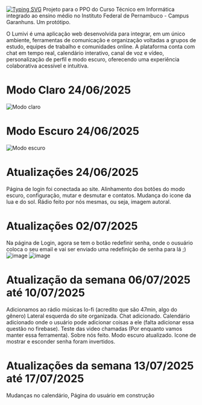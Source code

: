[![Typing SVG](https://readme-typing-svg.demolab.com?font=Fira+Code&pause=1000&color=F7F7F7&center=true&vCenter=true&width=435&lines=%F0%9F%8C%B8+PROJETO+LUMIVI+%F0%9F%8C%B8)](https://git.io/typing-svg)
Projeto para o PPO do Curso Técnico em Informática integrado ao ensino médio no Instituto Federal de Pernambuco - Campus Garanhuns. Um protótipo.

O Lumivi é uma aplicação web desenvolvida para integrar, em um único ambiente, ferramentas de comunicação e organização voltadas a grupos de estudo, equipes de trabalho e comunidades online. A plataforma conta com chat em tempo real, calendário interativo, canal de voz e vídeo, personalização de perfil e modo escuro, oferecendo uma experiência colaborativa acessível e intuitiva.

# Modo Claro 24/06/2025
![Modo claro](https://github.com/user-attachments/assets/d5d2deef-4b52-410a-865c-967ba75ac20c)
# Modo Escuro 24/06/2025
![Modo escuro](https://github.com/user-attachments/assets/5b6ed1ea-15df-42c0-8a3d-fd6597381c48)

# Atualizações 24/06/2025
Página de login foi conectada ao site.
Alinhamento dos botões do modo escuro, configuração, mutar e desmutar e contatos.
Mudança do icone da lua e do sol.
Rádio feito por nós mesmas, ou seja, imagem autoral.

# Atualizações 02/07/2025
Na página de Login, agora se tem o botão redefinir senha, onde o ousuário coloca o seu email e vai ser enviado uma redefinição de senha para lá ;)
![image](https://github.com/user-attachments/assets/1d748e6b-16bb-4ed9-ba03-0f755ef8a398)
![image](https://github.com/user-attachments/assets/929a75e9-a963-4fcd-b70b-9fda84aa454f)

# Atualização da semana 06/07/2025 até 10/07/2025
Adicionamos ao rádio músicas lo-fi (acredito que são 47min, algo do gênero)
Lateral esquerda do site organizada.
Chat adicionado.
Calendário adicionado onde o usuário pode adicionar coisas a ele (falta adicionar essa questão no firebase).
Teste das video chamadas (Por enquanto vamos manter essa ferramenta).
Sobre nós feito.
Modo escuro atualizado.
Icone de mostrar e esconder senha foram invertidos.

# Atualizações da semana 13/07/2025 até 17/07/2025
Mudanças no calendário, Página do usuário em construção
